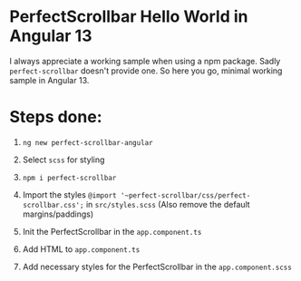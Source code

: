 # PerfectScrollbar Hello World in Angular 13
I always appreciate a working sample when using a npm package.
Sadly `perfect-scrollbar` doesn't provide one. So here you go, minimal working sample in Angular 13.

# Steps done:

1. `ng new perfect-scrollbar-angular`
2. Select `scss` for styling

3. `npm i perfect-scrollbar`
4. Import the styles `@import '~perfect-scrollbar/css/perfect-scrollbar.css';` in `src/styles.scss` (Also remove the default margins/paddings)
5. Init the PerfectScrollbar in the `app.component.ts`
6. Add HTML to `app.component.ts`
7. Add necessary styles for the PerfectScrollbar in the `app.component.scss`
